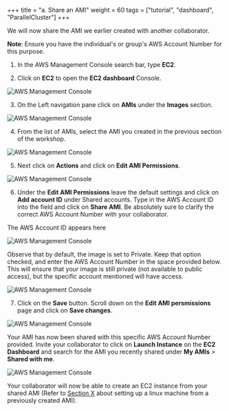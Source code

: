 +++
title = "a. Share an AMI"
weight = 60
tags = ["tutorial", "dashboard", "ParallelCluster"]
+++

We will now share the AMI we earlier created with another collaborator. 

**Note**: Ensure you have the individual's or group's AWS Account Number for this purpose. 

1.	In the AWS Management Console search bar, type **EC2**.

2.	Click on **EC2** to open the **EC2 dashboard** Console.

![AWS Management Console](/images/hpc-aws-parallelcluster-workshop/aws-ec2.png)

3.	On the Left navigation pane click on **AMIs** under the **Images** section.

![AWS Management Console](/images/hpc-aws-parallelcluster-workshop/EC2AMIs.png)

4.	From the list of AMIs, select the AMI you created in the previous section of the workshop.

![AWS Management Console](/images/hpc-aws-parallelcluster-workshop/EC2AMI.png)

5.	Next click on **Actions** and click on **Edit AMI Permissions**.

![AWS Management Console](/images/hpc-aws-parallelcluster-workshop/EC2AMIPermissions.png)

6.	Under the **Edit AMI Permissions** leave the default settings and click on **Add account ID** under Shared accounts. Type in the AWS Account ID into the field and click on **Share AMI**. Be absolutely sure to clarify the correct AWS Account Number with your collaborator.  

The AWS Account ID appears here

![AWS Management Console](/images/hpc-aws-parallelcluster-workshop/EC2AMIAWSAccNum.png)

Observe that by default, the image is set to Private. Keep that option checked, and enter the AWS Account Number in the space provided below. This will ensure that your image is still private (not available to public access), but the specific account mentioned will have access.  

![AWS Management Console](/images/hpc-aws-parallelcluster-workshop/EC2AMIPermissionsDialog1.png)

7.	Click on the **Save** button. Scroll down on the **Edit AMI persmissions** page and click on **Save changes**. 

![AWS Management Console](/images/hpc-aws-parallelcluster-workshop/EC2AMIPermissionsDialog2.png)

Your AMI has now been shared with this specific AWS Account Number provided. Invite your collaborator to click on **Launch Instance** on the **EC2 Dashboard** and search for the AMI you recently shared under **My AMIs** > **Shared with me**.  

![AWS Management Console](/images/hpc-aws-parallelcluster-workshop/EC2AMIshared.png)

Your collaborator will now be able to create an EC2 instance from your shared AMI (Refer to [Section X](http://slchen-lab-training.s3-website-ap-southeast-1.amazonaws.com/10-recreateinstanceami/06-launchec2instance.html) about setting up a linux machine from a previously created AMI).
